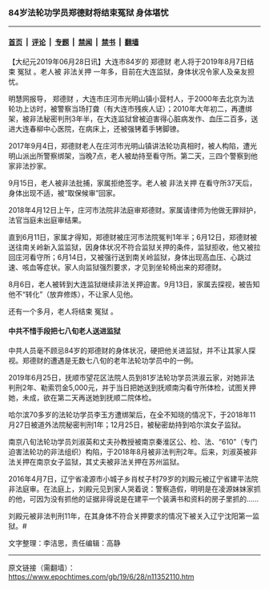 ### 84岁法轮功学员郑德财将结束冤狱 身体堪忧

---

#### [首页](../../../..?n11352110) &nbsp;|&nbsp; [评论](../../../../../epoch-comment?n11352110) &nbsp;|&nbsp; [专题](../../../../../epoch-special?n11352110) &nbsp;|&nbsp; [禁闻](../../../../../epoch-news?n11352110) &nbsp;|&nbsp; [禁书](../../../../../books?n11352110) &nbsp;|&nbsp; [翻墙](https://github.com/gfw-breaker/nogfw/blob/master/README.md?n11352110)


<div class="post_content" id="artbody" itemprop="articleBody">
 <!-- article content begin -->
 <p>
  【大纪元2019年06月28日讯】大连市84岁的
  <ok href="https://www.epochtimes.com/gb/tag/%E9%83%91%E5%BE%B7%E8%B4%A2.html">
   郑德财
  </ok>
  老人将于2019年8月7日结束
  <ok href="https://www.epochtimes.com/gb/tag/%E5%86%A4%E7%8B%B1.html">
   冤狱
  </ok>
  。老人被
  <ok href="https://www.epochtimes.com/gb/tag/%E9%9D%9E%E6%B3%95%E5%85%B3%E6%8A%BC.html">
   非法关押
  </ok>
  一年多，目前在大连监狱，身体状况令家人及亲友担忧。
 </p>
 <p>
  明慧网报导，
  <ok href="https://www.epochtimes.com/gb/tag/%E9%83%91%E5%BE%B7%E8%B4%A2.html">
   郑德财
  </ok>
  ，大连市庄河市光明山镇小营村人，于2000年去北京为法轮功上访时，被警察当场打聋（有大连市残疾人证）；2010年大年初二，再遭绑架，被非法秘密判刑3年半，在大连监狱曾被迫害得心脏病发作、血压二百多，送进大连春柳中心医院，在病床上，还被强铐着手铐脚镣。
 </p>
 <p>
  2017年9月4日，郑德财老人在庄河市光明山镇讲法轮功真相时，被人构陷，遭光明山派出所警察绑架，当晚7点，老人被劫持至看守所。第二天，三四个警察到他家非法抄家。
 </p>
 <p>
  9月15日，老人被非法批捕，家属拒绝签字。老人被
  <ok href="https://www.epochtimes.com/gb/tag/%E9%9D%9E%E6%B3%95%E5%85%B3%E6%8A%BC.html">
   非法关押
  </ok>
  在看守所37天后，身体出现不适，被“取保候审”回家。
 </p>
 <p>
  2018年4月12日上午，庄河市法院非法庭审郑德财。家属请律师为他做无罪辩护，法官当庭未出庭审结果。
 </p>
 <p>
  直到6月11日，家属才得知，郑德财被庄河市法院冤判1年半；6月12日，郑德财被送往南关岭新入监监狱，因身体状况不符合监狱关押的条件，监狱拒收，他又被拉回庄河看守所；6月14日，又被强行送到南关岭监狱，身体出现高血压、心跳过速、咳血等症状。家人向监狱强烈要求，才见到坐轮椅出来的郑德财。
 </p>
 <p>
  8月6日，老人被转到大连监狱继续非法关押迫害。9月13日，家属去探视，被告知他不“转化”（放弃修炼），不让家人见他。
 </p>
 <p>
  还有一个多月，老人将结束
  <ok href="https://www.epochtimes.com/gb/tag/%E5%86%A4%E7%8B%B1.html">
   冤狱
  </ok>
  。
 </p>
 <h4>
  中共不惜手段把七八旬老人送进监狱
 </h4>
 <p>
  中共人员毫不顾忌84岁的郑德财的身体状况，硬把他关进监狱，并不让其家人探视。郑德财的遭遇是无数七八旬的老年法轮功学员中的一例。
 </p>
 <p>
  2019年6月25日，抚顺市望花区法院人员到81岁法轮功学员洪淑云家，对她非法判刑2年、勒索罚金5,000元，并于当日把她送到抚顺南沟看守所体检，试图关押她，未成，欲在第二天再送她到抚顺二院体检。
 </p>
 <p>
  哈尔滨70多岁的法轮功学员李玉方遭绑架后，在全不知晓的情况下，于2018年11月27日被道外法院秘密判刑1年；12月25日，被秘密劫持到哈尔滨女子监狱。
 </p>
 <p>
  南京八旬法轮功学员刘淑英和丈夫孙教授被南京秦淮区公、检、法、“610”（专门迫害法轮功的非法组织）构陷，于2018年8月被非法判刑2年。后来，刘淑英被非法关押在南京女子监狱，其丈夫被非法关押在苏州监狱。
 </p>
 <p>
  2016年4月7日，辽宁省凌源市小城子乡肖杖子村79岁的刘殿元被辽宁省建平法院非法庭审。在法庭上，刘殿元见到家人哭着说：警察造假，明明是在凌源妹妹家抓的他，可因为没有抓他的证据非得说是在建平一个装满书和资料的房子里抓的……
 </p>
 <p>
  刘殿元被非法判刑11年，在其身体不符合关押要求的情况下被关入辽宁沈阳第一监狱。#
 </p>
 <p>
  文字整理：李洁思，责任编辑：高静
 </p>
 <!-- article content end -->
 <div id="below_article_ad">
 </div>
</div>


---

原文链接（需翻墙）：https://www.epochtimes.com/gb/19/6/28/n11352110.htm